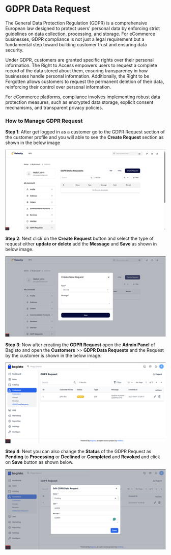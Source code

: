  # GDPR Data Request
 
 The General Data Protection Regulation (GDPR) is a comprehensive European law designed to protect users' personal data by enforcing strict guidelines on data collection, processing, and storage. For eCommerce businesses, GDPR compliance is not just a legal requirement but a fundamental step toward building customer trust and ensuring data security.

 Under GDPR, customers are granted specific rights over their personal information. The Right to Access empowers users to request a complete record of the data stored about them, ensuring transparency in how businesses handle personal information. Additionally, the Right to be Forgotten allows customers to request the permanent deletion of their data, reinforcing their control over personal information. 

 For eCommerce platforms, compliance involves implementing robust data protection measures, such as encrypted data storage, explicit consent mechanisms, and transparent privacy policies. 

 ### How to Manage GDPR Request 

 **Step 1**: After get logged in as a customer go to the GDPR Request section of the customer profile and you will able to see the **Create Request** section as shown in the below image

  ![GDPR Request](../../assets/2.3.0/images/customer/gdpr-request.png)

 **Step 2**: Next click on the **Create Request** button and select the type of request either **update or delete** add the **Message** and **Save** as shown in below image.

 ![GDPR Request](../../assets/2.3.0/images/customer/gdpr-message.png)

 **Step 3**: Now after creating the **GDPR Request** open the **Admin Panel** of Bagisto and open the **Customers** >> **GDPR Data Requests** and the Request by the customer is shown in the below image.

  ![Admin GDPR Request](../../assets/2.3.0/images/customer/gdpr1.png)

 **Step 4**: Next you can also change the **Status** of the GDPR Request as **Pending** to **Processing** or **Declined** or **Completed** and **Revoked** and click on **Save** button as shown below.

![GDPR Request Status](../../assets/2.3.0/images/customer/gdpr-status.png)